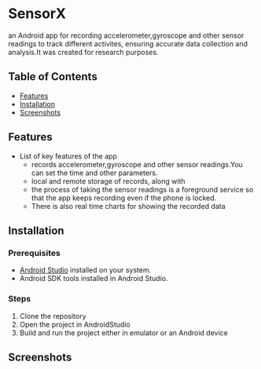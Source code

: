 # **SensorX**
an Android app for recording accelerometer,gyroscope and other sensor readings to track different activites, ensuring accurate data collection and analysis.It was created for research purposes.

## **Table of Contents**
- [Features](#features)
- [Installation](#installation)
- [Screenshots](#screenshots)
## **Features**

- List of key features of the app
  - records accelerometer,gyroscope and other sensor readings.You can set the time and other parameters.
  - local and remote storage of records, along with
  - the process of taking the sensor readings is a foreground service so that the app keeps recording even if the phone is locked.
  - There is also real time charts for showing the recorded data

## **Installation**

### **Prerequisites**
- [Android Studio](https://developer.android.com/studio) installed on your system.
- Android SDK tools installed in Android Studio.
  
### **Steps**
1. Clone the repository
2. Open the project in AndroidStudio
3. Build and run the project either in emulator or an Android device

## **Screenshots**
